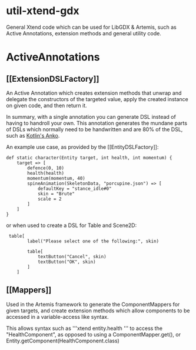 # util-xtend-gdx
General Xtend code which can be used for LibGDX &amp; Artemis, such as Active Annotations, extension methods and general utility code.

# ActiveAnnotations

## [[ExtensionDSLFactory]]

An Active Annotation which creates extension methods that unwrap and delegate the constructors of the targeted value, apply the created instance on given code, and then return it.

In summary, with a single annotation you can generate DSL instead of having to handroll your own.
This annotation generates the mundane parts of DSLs which normally need to be handwritten and are 80% of the DSL, such as [Kotlin's Anko](https://github.com/JetBrains/anko).

An example use case, as provided by the [[EntityDSLFactory]]:

```xtend
def static character(Entity target, int health, int momentum) {
	target => [
		defence(0, 10)
		health(health)
		momentum(momentum, 40)
		spineAnimation(SkeletonData, "porcupine.json") => [
			defaultKey = "stance_idle#0"
			skin = "Brute"
			scale = 2
		]
	]
}
```

or when used to create a DSL for Table and Scene2D:

```xtend
 table[
        label("Please select one of the following:", skin)

        table[
            textButton("Cancel", skin)
            textButton("OK", skin)
        ]
    ]
```

## [[Mappers]]

Used in the Artemis framework to generate the ComponentMappers for given targets, and create extension methods which allow components to be accessed in a variable-access like syntax.

This allows syntax such as '''xtend entity.health ''' to access the "HealthComponent", as opposed to using a ComponentMapper.get(), or Entity.getComponent(HealthComponent.class)

